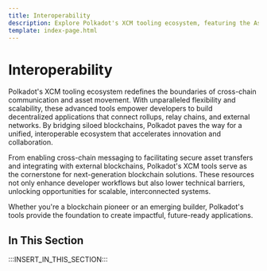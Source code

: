 ```yaml
---
title: Interoperability
description: Explore Polkadot's XCM tooling ecosystem, featuring the Asset Transfer API and other utilities for implementing cross-chain messaging and transfers.
template: index-page.html
---
```


# Interoperability

Polkadot's XCM tooling ecosystem redefines the boundaries of cross-chain communication and asset movement. With unparalleled flexibility and scalability, these advanced tools empower developers to build decentralized applications that connect rollups, relay chains, and external networks. By bridging siloed blockchains, Polkadot paves the way for a unified, interoperable ecosystem that accelerates innovation and collaboration.

From enabling cross-chain messaging to facilitating secure asset transfers and integrating with external blockchains, Polkadot's XCM tools serve as the cornerstone for next-generation blockchain solutions. These resources not only enhance developer workflows but also lower technical barriers, unlocking opportunities for scalable, interconnected systems. 

Whether you're a blockchain pioneer or an emerging builder, Polkadot's tools provide the foundation to create impactful, future-ready applications.

## In This Section

:::INSERT_IN_THIS_SECTION:::
